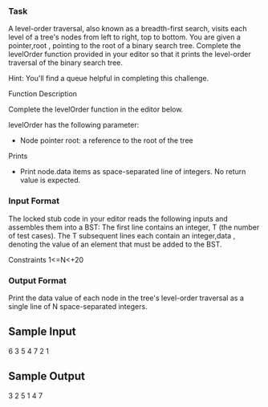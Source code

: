 ### Task
A level-order traversal, also known as a breadth-first search, visits each level of a tree's nodes from left to right, top to bottom. You are given a pointer,root , pointing to the root of a binary search tree. Complete the levelOrder function provided in your editor so that it prints the level-order traversal of the binary search tree.

Hint: You'll find a queue helpful in completing this challenge.

Function Description

Complete the levelOrder function in the editor below.

levelOrder has the following parameter:
- Node pointer root: a reference to the root of the tree

Prints
- Print node.data items as space-separated line of integers. No return value is expected.

### Input Format

The locked stub code in your editor reads the following inputs and assembles them into a BST:
The first line contains an integer, T (the number of test cases).
The T subsequent lines each contain an integer,data , denoting the value of an element that must be added to the BST.

Constraints
1<=N<+20



### Output Format

Print the data value of each node in the tree's level-order traversal as a single line of N space-separated integers.

## Sample Input

6
3
5
4
7
2
1
## Sample Output

3 2 5 1 4 7 
